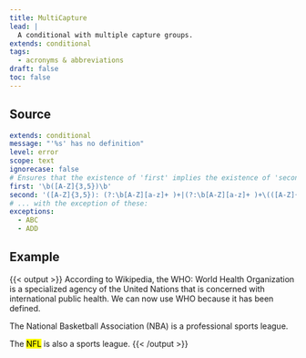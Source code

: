 ```yaml
---
title: MultiCapture
lead: |
  A conditional with multiple capture groups.
extends: conditional
tags:
  - acronyms & abbreviations
draft: false
toc: false
---
```


## Source

```yaml
extends: conditional
message: "'%s' has no definition"
level: error
scope: text
ignorecase: false
# Ensures that the existence of 'first' implies the existence of 'second'.
first: '\b([A-Z]{3,5})\b'
second: '([A-Z]{3,5}): (?:\b[A-Z][a-z]+ )+|(?:\b[A-Z][a-z]+ )+\(([A-Z]{3,5})\)'
# ... with the exception of these:
exceptions:
  - ABC
  - ADD
```

## Example

{{< output >}}
According to Wikipedia, the WHO: World Health Organization is a specialized
agency of the United Nations that is concerned with international public
health. We can now use WHO because it has been defined.

The National Basketball Association (NBA) is a professional sports league.

The <mark title="'NFL' has no definition">NFL</mark> is also a sports league.
{{< /output >}}
